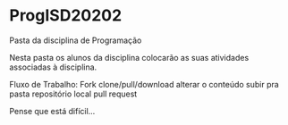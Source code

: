 # ProgISD20202
Pasta da disciplina de Programação

Nesta pasta os alunos da disciplina colocarão as suas atividades associadas à disciplina.

Fluxo de Trabalho:
Fork
clone/pull/download
alterar o conteúdo
subir pra pasta repositório local
pull request

Pense que está difícil...
